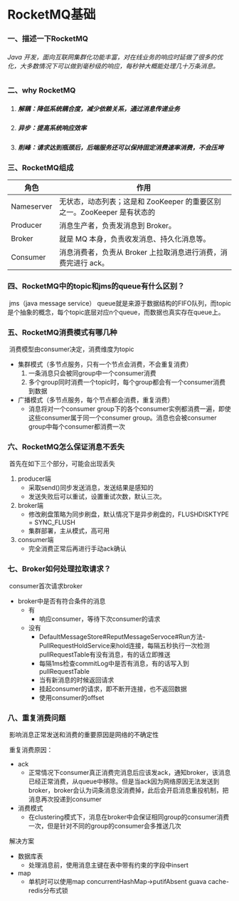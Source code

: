 # RocketMQ基础

### 一、描述一下RocketMQ

###### 	Java 开发，⾯向互联⽹集群化功能丰富，对在线业务的响应时延做了很多的优化，⼤多数情况下可以做到毫秒级的响应，每秒钟⼤概能处理⼏⼗万条消息。

### 二、why RocketMQ

1. ##### 解耦：降低系统耦合度，减少依赖关系，通过消息传递业务

2. ##### 异步：提高系统响应效率

3. ##### 削峰：请求达到瓶颈后，后端服务还可以保持固定消费速率消费，不会压垮

### 三、RocketMQ组成

| 角色       | 作用                                                         |
| ---------- | ------------------------------------------------------------ |
| Nameserver | ⽆状态，动态列表；这是和 ZooKeeper 的重要区别之⼀。ZooKeeper 是有状态的 |
| Producer   | 消息⽣产者，负责发消息到 Broker。                            |
| Broker     | 就是 MQ 本身，负责收发消息、持久化消息等。                   |
| Consumer   | 消息消费者，负责从 Broker 上拉取消息进⾏消费，消费完进⾏ ack。 |

### 四、RocketMQ中的topic和jms的queue有什么区别？

​	jms（java message service） queue就是来源于数据结构的FIFO队列，而topic是个抽象的概念，每个topic底层对应n个queue，而数据也真实存在queue上。

### 五、RocketMQ消费模式有哪几种

​	消费模型由consumer决定，消费维度为topic

- 集群模式（多节点服务，只有一个节点会消费，不会重复消费）
  1. 一条消息只会被同group中一个consumer消费
  2. 多个group同时消费一个topic时，每个group都会有一个consumer消费到数据
- 广播模式（多节点服务，每个节点都会消费，重复消费）
  - 消息将对一个consumer group下的各个consumer实例都消费一遍，即使这些consumer属于同一个consumer group。消息也会被consumer group中每个consumer都消费一次

### 六、RocketMQ怎么保证消息不丢失

​	首先在如下三个部分，可能会出现丢失

1. producer端
   - 采取send()同步发送消息，发送结果是感知的
   - 发送失败后可以重试，设置重试次数，默认三次。
2. broker端
   - 修改刷盘策略为同步刷盘，默认情况下是异步刷盘的，FLUSHDISKTYPE = SYNC_FLUSH
   - 集群部署，主从模式，高可用
3. consumer端
   - 完全消费正常后再进行手动ack确认

### 七、Broker如何处理拉取请求？

​	consumer首次请求broker

- broker中是否有符合条件的消息
  - 有
    - 响应consumer，等待下次consumer的请求
  - 没有
    - DefaultMessageStore#ReputMessageServoce#Run方法-PullRequestHoldService来hold连接，每隔五秒执行一次检测pullRequestTable有没有消息，有的话立即推送
    - 每隔1ms检查commitLog中是否有消息，有的话写入到pullRequestTable
    - 当有新消息的时候返回请求
    - 挂起consumer的请求，即不断开连接，也不返回数据
    - 使用consumer的offset

### 八、重复消费问题

​	影响消息正常发送和消费的重要原因是网络的不确定性

​	重复消费原因：

- ack
  - 正常情况下consumer真正消费完消息后应该发ack，通知broker，该消息已经正常消费，从queue中移除。但是当ack因为网络原因无法发送到broker，broker会认为词条消息没消费掉，此后会开启消息重投机制，把消息再次投递到consumer
- 消费模式
  - 在clustering模式下，消息在broker中会保证相同group的consumer消费一次，但是针对不同的group的consumer会多推送几次

​	解决方案

- 数据库表
  - 处理消息前，使用消息主键在表中带有约束的字段中insert
- map
  - 单机时可以使用map concurrentHashMap->putifAbsent guava cache-redis分布式锁

​	
